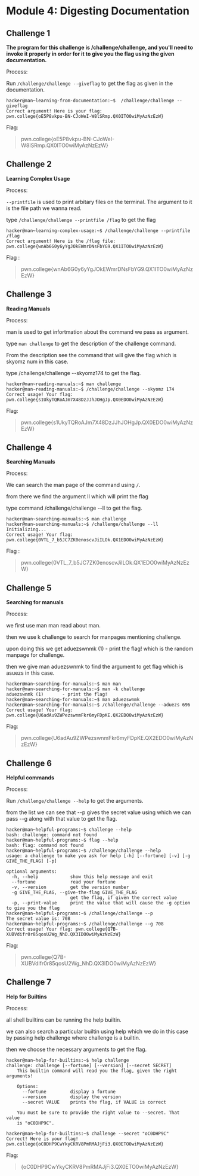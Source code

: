 # Module 4: Digesting Documentation

## Challenge 1
**The program for this challenge is /challenge/challenge, and you'll need to invoke it properly in order for it to give you the flag using the given documentation.**

Process:

Run `/challenge/challenge --giveflag` to get the flag as given in the documentation.

```
hacker@man~learning-from-documentation:~$  /challenge/challenge --giveflag
Correct argument! Here is your flag:
pwn.college{oE5P8vkpu-BN-CJoWeI-W8lSRmp.QX0ITO0wiMyAzNzEzW}
```

Flag:
>pwn.college{oE5P8vkpu-BN-CJoWeI-W8lSRmp.QX0ITO0wiMyAzNzEzW}


## Challenge 2
**Learning Complex Usage**

Process:

`--printfile` is used to print arbitary files on the terminal. The argument to it is the file path we wanna read. 

type `/challenge/challenge --printfile /flag` to get the flag

```
hacker@man~learning-complex-usage:~$ /challenge/challenge --printfile /flag
Correct argument! Here is the /flag file:
pwn.college{wnAb6G0y6yYgJOkEWmrDNsFbYG9.QX1ITO0wiMyAzNzEzW}
```
Flag :
>pwn.college{wnAb6G0y6yYgJOkEWmrDNsFbYG9.QX1ITO0wiMyAzNzEzW}

## Challenge 3
**Reading Manuals**

Process:

man is used to get infortmation about the command we pass as argument.

type  `man challenge` to get the description of the challenge command.

From the description see the command that will give the flag which is skyomz num in this case.

type /challenge/challenge --skyomz174 to get the flag.

```
hacker@man~reading-manuals:~$ man challenge
hacker@man~reading-manuals:~$ /challenge/challenge --skyomz 174
Correct usage! Your flag: pwn.college{s1UkyTQRoAJm7X48DzJJhJOHgJp.QX0EDO0wiMyAzNzEzW}
```
Flag:
>pwn.college{s1UkyTQRoAJm7X48DzJJhJOHgJp.QX0EDO0wiMyAzNzEzW}

## Challenge 4
**Searching Manuals**

Process:

We can search the man page of the command using `/`.

from there we find the argument ll which will print the flag

type command /challenge/challenge --ll to get the flag.

```
hacker@man~searching-manuals:~$ man challenge
hacker@man~searching-manuals:~$ /challenge/challenge --ll
Initializing...
Correct usage! Your flag: pwn.college{0VTL_7_b5JC7ZK0enoscvJiILOk.QX1EDO0wiMyAzNzEzW}
```
Flag : 
>pwn.college{0VTL_7_b5JC7ZK0enoscvJiILOk.QX1EDO0wiMyAzNzEzW}

## Challenge 5
**Searching for manuals**
 
Process:

we first use man man  read about man.

then we use k challenge to search for manpages mentioning challenge.

upon doing this we get aduezswnmk (1)       - print the flag! which is the random manpage for challenge.

then we give man aduezswnmk to find the argument to get flag which is asuezs in this case.

```
hacker@man~searching-for-manuals:~$ man man
hacker@man~searching-for-manuals:~$ man -k challenge
aduezswnmk (1)       - print the flag!
hacker@man~searching-for-manuals:~$ man aduezswnmk
hacker@man~searching-for-manuals:~$ /challenge/challenge --aduezs 696
Correct usage! Your flag: pwn.college{U6adAu9ZWPezswnmFkr6myFDpKE.QX2EDO0wiMyAzNzEzW}
```

Flag:
>pwn.college{U6adAu9ZWPezswnmFkr6myFDpKE.QX2EDO0wiMyAzNzEzW}


## Challenge 6
**Helpful commands** 

Process:

Run `/challenge/challenge --help` to get the arguments.

from the list we can see that --p gives the secret value using which we can pass --g along with that value to get the flag.

```
hacker@man~helpful-programs:~$ challenge --help
bash: challenge: command not found
hacker@man~helpful-programs:~$ flag --help
bash: flag: command not found
hacker@man~helpful-programs:~$ /challenge/challenge --help
usage: a challenge to make you ask for help [-h] [--fortune] [-v] [-g GIVE_THE_FLAG] [-p]

optional arguments:
  -h, --help            show this help message and exit
  --fortune             read your fortune
  -v, --version         get the version number
  -g GIVE_THE_FLAG, --give-the-flag GIVE_THE_FLAG
                        get the flag, if given the correct value
  -p, --print-value     print the value that will cause the -g option to give you the flag
hacker@man~helpful-programs:~$ /challenge/challenge --p
The secret value is: 708
hacker@man~helpful-programs:~$ /challenge/challenge --g 708
Correct usage! Your flag: pwn.college{Q7B-XUBVdifr0r85qosU2Wg_NhD.QX3IDO0wiMyAzNzEzW}
```
Flag: 
>pwn.college{Q7B-XUBVdifr0r85qosU2Wg_NhD.QX3IDO0wiMyAzNzEzW}


## Challenge 7
**Help for Builtins**

Process:

all shell builtins can be running the help builtin.

we can also search a particular builtin using help which we do in this case by passing help challenge where challenge is a builtin.

then we choose the necessary arguments to get the flag.

```
hacker@man~help-for-builtins:~$ help challenge
challenge: challenge [--fortune] [--version] [--secret SECRET]
    This builtin command will read you the flag, given the right arguments!
    
    Options:
      --fortune         display a fortune
      --version         display the version
      --secret VALUE    prints the flag, if VALUE is correct

    You must be sure to provide the right value to --secret. That value
    is "oC0DHP9C".

hacker@man~help-for-builtins:~$ challenge --secret "oC0DHP9C"
Correct! Here is your flag!
pwn.college{oC0DHP9CwYkyCKRV8PmRMAJjFi3.QX0ETO0wiMyAzNzEzW}
```
Flag:
>{oC0DHP9CwYkyCKRV8PmRMAJjFi3.QX0ETO0wiMyAzNzEzW}
